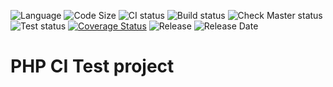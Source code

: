 ![Language](https://img.shields.io/github/languages/top/ugnku/test_ci)
![Code Size](https://img.shields.io/github/languages/code-size/ugnku/test_ci)
![CI status](https://github.com/ugnku/test_ci/actions/workflows/php.yml/badge.svg)
![Build status](https://img.shields.io/github/workflow/status/ugnku/test_ci/php?event=push)
![Check Master status](https://img.shields.io/github/checks-status/ugnku/test_ci/master)
![Test status]()
[![Coverage Status](https://coveralls.io/repos/github/ugnku/test_ci/badge.svg)](https://coveralls.io/github/ugnku/test_ci)
![Release](https://img.shields.io/github/v/release/ugnku/test_ci)
![Release Date](https://img.shields.io/github/release-date/ugnku/test_ci)

# PHP CI Test project
